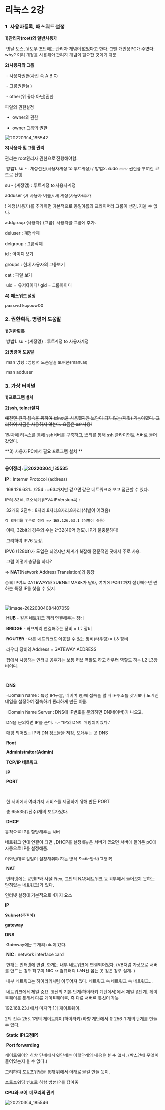 # 리눅스 2강

### 1. 사용자등록, 패스워드 설정

**1)관리자(root)와 일반사용자**

​		~~옛날 도스, 윈도우 초반에는 관리자 개념이 없었다고 한다. 그땐 개인용PC가 주였다. why? 여러 계정을 사용해야 관리자 개념이 필요한 것이기 때문~~





 **2)사용자와 그룹**

​	- 사용자권한(사진 속 A B C)

​	- 그룹권한(a )

​	- other(위 둘다 아닌)권한

파일의 권한설정

- owner의 권한

- owner 그룹의 권한

![20220304_185542](../images/2022-03-04-리눅스2강/20220304_185542-16463885959482.jpg)

 **3)사용자 및 그룹 관리**

관리는 root관리자 권한으로 진행해야함.

​	방법1. su - : 계정전환(사용자계정 to 루트계정) / 방법2. sudo ~~~ 권한을 부여한 코드로 진행 

su - {계정명} : 루트계정 to 사용자계정

 adduser {새 사용자 이름}: 새 계정(사용자)추가

! 계정(사용자)를 추가하면 기본적으로 동일이름의 프라이머리 그룹이 생김. 지울 수 없다.

addgroup {사용자} {그룹}: 사용자를 그룹에 추가.

deluser : 계정삭제

delgroup : 그룹삭제

id : 아이디 보기

groups : 현재 사용자의 그룹보기

cat : 파일 보기

​		uid = 유저아이디/ gid = 그룹아이디

 **4)** **패스워드 설정**

passwd koposw00



### 2. 권한획득, 명령어 도움말

**1)권한획득**

​	방법1. su - {계정명} : 루트계정 to 사용자계정

 **2)명령어 도움말**

​	man 명령 : 명령어 도움말을 보여줌(manual)

​	 man adduser



### 3. 가상 터미널

**1)프로그램 설치**

**2)ssh, telnet설치**

~~예전엔 원격 접속을 위하여 telnet을 사용했지만 보안이 되지 않는(패킷) 기능이였다. 그리하여 지금은 사용하지 않는다. 요즘은 ssh사용!~~

1일차에 리눅스를 통해 ssh서버를 구축하고, 쁘티를 통해 ssh 클라이언트 서버로 들어갔었다.

**3) 사용자 PC에서 필요 프로그램 설치 **









****

#### 용어정리 :![20220304_185535](../images/2022-03-04-리눅스2강/20220304_185535-16463885751631.jpg)

**IP** : Internet Protocol (address)

​	168.126.63.1.../254  : ~63.까지만 같으면 같은 네트워크라 보고 접근할 수 있다.

IP의 32bit 주소체계(IPV4 IPVersion4) :

​	32개의 2진수 : 8자리.8자리.8자리.8자리 (식별이 어려움)

 	각 8자리를 인수로 정리 => 168.126.63.1 (식별이 쉬움)

​	이때, 32bit의 경우의 수는 2^32(40억 정도). IP가 불충분하다!

​	그리하여 IPV6 등장.

IPV6 (128bit)가 도입은 되었지만 체계가 복잡해 전문적인 곳에서 주로 사용.

​	그럼 어떻게 충당을 하나?

=> **NAT**(Network Address Translation)의 등장

중복 IP여도 GATEWAY와 SUBNETMASK가 달라, 여기에 PORT까지 설정해주면 원하는 특정 IP를 찾을 수 있지.



​	

![image-20220304084407059](../images/2022-03-04-둘째날/image-20220304084407059.png)

​	**HUB** - 같은 네트워크 끼리 연결해주는 장비

​	**BRIDGE** - 허브끼리 연결해주는 장비 = L2 장비

​	**ROUTER** - 다른 네트워크로 이동할 수 있는 장비(라우팅) = L3 장비

​		라우터 장비의 Address = GATEWAY ADDRESS

​		집에서 사용하는 인터넷 공유기는 보통 허브 역할도 하고 라우터 역할도 하는 		L2 L3장비이다.

​	

​	**DNS**

​	-Domain Name : 특정 IP(구글, 네이버 등)에 접속을 할 때 IP주소를 찾기보다 도메인 네임을 설정하여 접속하기 편리하게 만든 이름.

​	-Domain Name Server : DNS에 IP번호를 문의하면 DN(네이버)가 나오고,

​	DN을 문의하면 IP를 준다. => "IP와 DN이 매핑되어있다."

​	매핑 되어있는 IP와 DN 정보들을 저장, 모아두는 곳 DNS



​	**Root**



​	**Administraitor(Admin)**
​	

​	**TCP/IP 네트워크**

​	**IP**

​	**PORT**

​		

​	한 서버에서 여러가지 서비스를 제공하기 위해 만든 PORT

​	총 65535(2진수)개의 포트가있다.

​	**DHCP**

동적으로 IP를 할당해주는 서버.

네트워크 안에 연결이 되면 , DHCP를 설정해놓은 서버가 있으면 서버에 들어온 pC에 자동으로 IP를 설정해줌.

이와반대로 일일이 설정해줘야 하는 방식 Static방식(고정IP).



​	**NAT**

​		인터넷에는 공인IP와 사설IP(ex, 교안의 NAS네트워크 등 외부에서 들어오지 못하는 닫혀있는 네트워크)가 있다.





인터넷 설정에 기본적으로 4가지 요소

**IP**

**Subnet(추후에)**

**gateway**

**DNS**

​	Gateway에는 두개의 nic이 있다.

​	 **NIC** : network interface card

​			한개는 인터넷에 연결, 한개는 내부 네트워크에 연결되어있다. (VB처럼 가상으로 서버를 만드는 경우 허구의 NIC or 컴퓨터의 LAN선 꼽는 곳 같은 경우 실재. )

​		내부 네트워크는 하이라키처럼 이루어져 있다. 네트워크 속 네트워크 속 네트워크...



​	네트워크에서 제일 중요. 통신의 기본 단계(하이라키 계단에서)에서 제일 윗단계. 게이트웨이를 통해서 다른 게이트웨이로, 즉 다른 서버로 통신이 가능.

192.168.23.1 에서 마지막 1이 게이트웨이.

2의 진수 256. 1개의 게이트웨이(하이라키) 하향 계단에서 총 256-1 개의 단계를 만들 수 있다.



​	**Static IP(고정IP)**

​	**Port forwarding**

게이트웨이의 하향 단계에서 윗단계는 아랫단계의 내용을 볼 수 없다. (박스안에 무엇이 들어있는지 볼 수 없다.)

그리하여 포트포워딩을 통해 위에서 아래로 물길 만들 듯이.

포트포워딩 번호로 하향 방향 IP를 잡아줌



**CPU와 코어, 메모리의 관계**

![20220304_185546](../images/2022-03-04-리눅스2강/20220304_185546-16463886389103.jpg)


